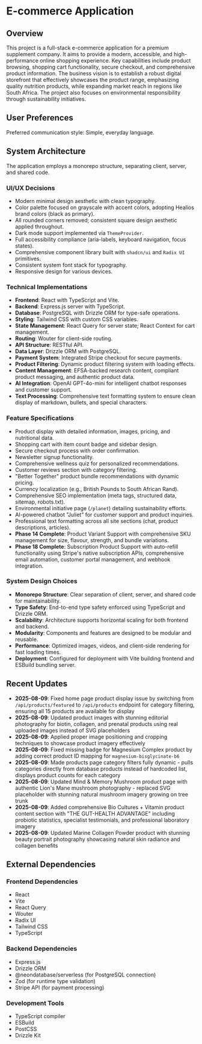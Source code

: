 # E-commerce Application

## Overview
This project is a full-stack e-commerce application for a premium supplement company. It aims to provide a modern, accessible, and high-performance online shopping experience. Key capabilities include product browsing, shopping cart functionality, secure checkout, and comprehensive product information. The business vision is to establish a robust digital storefront that effectively showcases the product range, emphasizing quality nutrition products, while expanding market reach in regions like South Africa. The project also focuses on environmental responsibility through sustainability initiatives.

## User Preferences
Preferred communication style: Simple, everyday language.

## System Architecture

The application employs a monorepo structure, separating client, server, and shared code.

### UI/UX Decisions
- Modern minimal design aesthetic with clean typography.
- Color palette focused on grayscale with accent colors, adopting Healios brand colors (black as primary).
- All rounded corners removed; consistent square design aesthetic applied throughout.
- Dark mode support implemented via `ThemeProvider`.
- Full accessibility compliance (aria-labels, keyboard navigation, focus states).
- Comprehensive component library built with `shadcn/ui` and `Radix UI` primitives.
- Consistent system font stack for typography.
- Responsive design for various devices.

### Technical Implementations
- **Frontend**: React with TypeScript and Vite.
- **Backend**: Express.js server with TypeScript.
- **Database**: PostgreSQL with Drizzle ORM for type-safe operations.
- **Styling**: Tailwind CSS with custom CSS variables.
- **State Management**: React Query for server state; React Context for cart management.
- **Routing**: Wouter for client-side routing.
- **API Structure**: RESTful API.
- **Data Layer**: Drizzle ORM with PostgreSQL.
- **Payment System**: Integrated Stripe checkout for secure payments.
- **Product Filtering**: Dynamic product filtering system with loading effects.
- **Content Management**: EFSA-backed research content, compliant product messaging, and authentic product data.
- **AI Integration**: OpenAI GPT-4o-mini for intelligent chatbot responses and customer support.
- **Text Processing**: Comprehensive text formatting system to ensure clean display of markdown, bullets, and special characters.

### Feature Specifications
- Product display with detailed information, images, pricing, and nutritional data.
- Shopping cart with item count badge and sidebar design.
- Secure checkout process with order confirmation.
- Newsletter signup functionality.
- Comprehensive wellness quiz for personalized recommendations.
- Customer reviews section with category filtering.
- "Better Together" product bundle recommendations with dynamic pricing.
- Currency localization (e.g., British Pounds to South African Rand).
- Comprehensive SEO implementation (meta tags, structured data, sitemap, robots.txt).
- Environmental initiative page (`/planet`) detailing sustainability efforts.
- AI-powered chatbot "Juliet" for customer support and product inquiries.
- Professional text formatting across all site sections (chat, product descriptions, articles).
- **Phase 14 Complete**: Product Variant Support with comprehensive SKU management for size, flavour, strength, and bundle variations.
- **Phase 18 Complete**: Subscription Product Support with auto-refill functionality using Stripe's native subscription APIs, comprehensive email automation, customer portal management, and webhook integration.

### System Design Choices
- **Monorepo Structure**: Clear separation of client, server, and shared code for maintainability.
- **Type Safety**: End-to-end type safety enforced using TypeScript and Drizzle ORM.
- **Scalability**: Architecture supports horizontal scaling for both frontend and backend.
- **Modularity**: Components and features are designed to be modular and reusable.
- **Performance**: Optimized images, videos, and client-side rendering for fast loading times.
- **Deployment**: Configured for deployment with Vite building frontend and ESBuild bundling server.

## Recent Updates
- **2025-08-09**: Fixed home page product display issue by switching from `/api/products/featured` to `/api/products` endpoint for category filtering, ensuring all 15 products are available for display
- **2025-08-09**: Updated product images with stunning editorial photography for biotin, collagen, and prenatal products using real uploaded images instead of SVG placeholders
- **2025-08-09**: Applied proper image positioning and cropping techniques to showcase product imagery effectively
- **2025-08-09**: Fixed missing badge for Magnesium Complex product by adding correct product ID mapping for `magnesium-bisglycinate-b6`
- **2025-08-09**: Made products page category filters fully dynamic - pulls categories directly from database products instead of hardcoded list, displays product counts for each category
- **2025-08-09**: Updated Mind & Memory Mushroom product page with authentic Lion's Mane mushroom photography - replaced SVG placeholder with stunning natural mushroom imagery growing on tree trunk
- **2025-08-09**: Added comprehensive Bio Cultures + Vitamin product content section with "THE GUT-HEALTH ADVANTAGE" including probiotic statistics, specialist testimonials, and professional laboratory imagery
- **2025-08-09**: Updated Marine Collagen Powder product with stunning beauty portrait photography showcasing natural skin radiance and collagen benefits

## External Dependencies

### Frontend Dependencies
- React
- Vite
- React Query
- Wouter
- Radix UI
- Tailwind CSS
- TypeScript

### Backend Dependencies
- Express.js
- Drizzle ORM
- @neondatabase/serverless (for PostgreSQL connection)
- Zod (for runtime type validation)
- Stripe API (for payment processing)

### Development Tools
- TypeScript compiler
- ESBuild
- PostCSS
- Drizzle Kit
